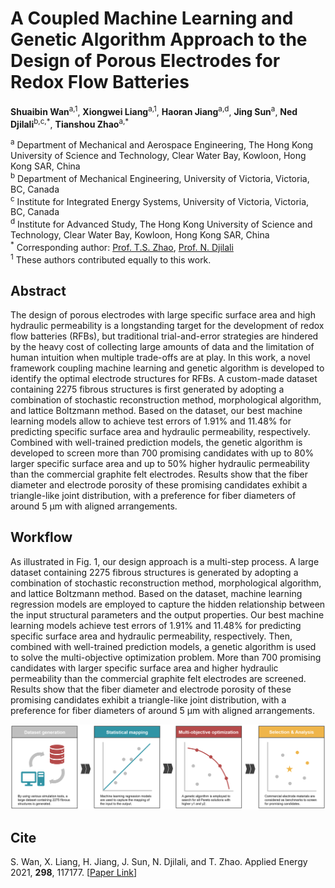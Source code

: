 # A Coupled Machine Learning and Genetic Algorithm Approach to the Design of Porous Electrodes for Redox Flow Batteries
**Shuaibin Wan**<sup>a,1</sup>, **Xiongwei Liang**<sup>a,1</sup>, **Haoran Jiang**<sup>a,d</sup>, **Jing Sun**<sup>a</sup>, **Ned Djilali**<sup>b,c,\*</sup>, **Tianshou Zhao**<sup>a,\*</sup> <br/>

<sup>a</sup> Department of Mechanical and Aerospace Engineering, The Hong Kong University of Science and Technology, Clear Water Bay, Kowloon, Hong Kong SAR, China <br/>
<sup>b</sup> Department of Mechanical Engineering, University of Victoria, Victoria, BC, Canada <br/>
<sup>c</sup> Institute for Integrated Energy Systems, University of Victoria, Victoria, BC, Canada <br/>
<sup>d</sup> Institute for Advanced Study, The Hong Kong University of Science and Technology, Clear Water Bay, Kowloon, Hong Kong SAR, China <br/>
<sup>\*</sup> Corresponding author: [Prof. T.S. Zhao](https://scholar.google.com/citations?user=0mUWHUQAAAAJ&hl=en), [Prof. N. Djilali](https://scholar.google.ca/citations?user=TcpC3GgAAAAJ&hl=en) <br/>
<sup>1</sup> These authors contributed equally to this work. <br/>

## Abstract
The design of porous electrodes with large specific surface area and high hydraulic permeability is a longstanding target for the development of redox flow batteries (RFBs), but traditional trial-and-error strategies are hindered by the heavy cost of collecting large amounts of data and the limitation of human intuition when multiple trade-offs are at play. In this work, a novel framework coupling machine learning and genetic algorithm is developed to identify the optimal electrode structures for RFBs. A custom-made dataset containing 2275 fibrous structures is first generated by adopting a combination of stochastic reconstruction method, morphological algorithm, and lattice Boltzmann method. Based on the dataset, our best machine learning models allow to achieve test errors of 1.91% and 11.48% for predicting specific surface area and hydraulic permeability, respectively. Combined with well-trained prediction models, the genetic algorithm is developed to screen more than 700 promising candidates with up to 80% larger specific surface area and up to 50% higher hydraulic permeability than the commercial graphite felt electrodes. Results show that the fiber diameter and electrode porosity of these promising candidates exhibit a triangle-like joint distribution, with a preference for fiber diameters of around 5 μm with aligned arrangements.

## Workflow
As illustrated in Fig. 1, our design
approach is a multi-step process. A large dataset containing 2275 fibrous
structures is generated by adopting a combination of stochastic reconstruction
method, morphological algorithm, and lattice Boltzmann
method. Based on the dataset, machine learning regression models are
employed to capture the hidden relationship between the input structural
parameters and the output properties. Our best machine learning
models achieve test errors of 1.91% and 11.48% for predicting specific
surface area and hydraulic permeability, respectively. Then, combined
with well-trained prediction models, a genetic algorithm is used to solve
the multi-objective optimization problem. More than 700 promising
candidates with larger specific surface area and higher hydraulic
permeability than the commercial graphite felt electrodes are screened.
Results show that the fiber diameter and electrode porosity of these
promising candidates exhibit a triangle-like joint distribution, with a
preference for fiber diameters of around 5 μm with aligned
arrangements. <br/>

![workflow](/docs/workflow.png)

## Cite
S. Wan, X. Liang, H. Jiang, J. Sun, N. Djilali, and T. Zhao. Applied Energy 2021, **298**, 117177. [[Paper Link](https://www.sciencedirect.com/science/article/abs/pii/S0306261921006073)]
